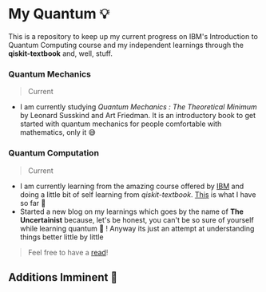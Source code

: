 # My Quantum :bulb:
This is a repository to keep up my current progress on IBM's Introduction to Quantum Computing course and my independent learnings through the **qiskit-textbook** and, well, stuff.
### Quantum Mechanics 
> Current
- I am currently studying *Quantum Mechanics : The Theoretical Minimum* by Leonard Susskind and Art Friedman. It is an introductory book to get started with quantum mechanics for people comfortable with mathematics, only it :sweat_smile:
### Quantum Computation
> Current
- I am currently learning from the amazing course offered by [IBM](https://github.com/TheGupta2012/MyQuantum/tree/master/IBM%20Quantum) and doing a little bit of self learning from *qiskit-textbook*. [This](https://github.com/TheGupta2012/MyQuantum/tree/master/my_qiskit) is what I have so far :crossed_fingers:
- Started a new blog on my learnings which goes by the name of **The Uncertainist** because, let's be honest, you can't be so sure of yourself while learning quantum :exploding_head: ! Anyway its just an attempt at understanding things better little by little
> Feel free to have a [read](https://harshitco19.wixsite.com/uncertainist)!

## Additions Imminent :construction:
